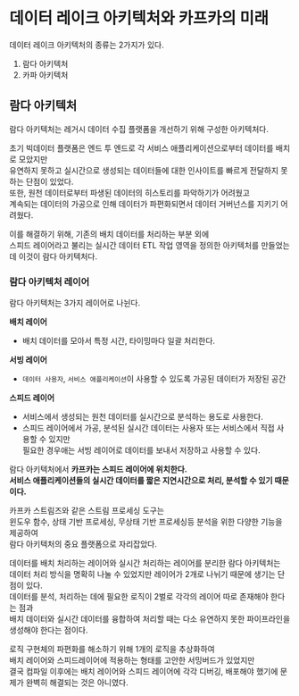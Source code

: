 데이터 레이크 아키텍처와 카프카의 미래
=============================  
데이터 레이크 아키텍처의 종류는 2가지가 있다.     
  
1. 람다 아키텍처 
2. 카파 아키텍처 

## 람다 아키텍처 
람다 아키텍처는 레거시 데이터 수집 플랫폼을 개선하기 위해 구성한 아키텍처다.   
               
초기 빅데이터 플랫폼은 엔드 투 엔드로 각 서비스 애플리케이션으로부터 데이터를 배치로 모았지만          
유연하지 못하고 실시간으로 생성되는 데이터들에 대한 인사이트를 빠르게 전달하지 못하는 단점이 있었다.            
또한, 원천 데이터로부터 파생된 데이터의 히스토리를 파악하기가 어려웠고      
계속되는 데이터의 가공으로 인해 데이터가 파편화되면서 데이터 거버넌스를 지키기 어려웠다.      
  
이를 해결하기 위해, 기존의 배치 데이터를 처리하는 부분 외에     
스피드 레이어라고 불리는 실시간 데이터 ETL 작업 영역을 정의한 아키텍처를 만들었는데 이것이 람다 아키텍처다.   
    
### 람다 아키텍처 레이어   
람다 아키텍처는 3가지 레이어로 나뉜다.      

**배치 레이어** 
* 배치 데이터를 모아서 특정 시간, 타이밍마다 일괄 처리한다.       

**서빙 레이어** 
* `데이터 사용자`, `서비스 애플리케이션`이 사용할 수 있도록 가공된 데이터가 저장된 공간  

**스피드 레이어** 
* 서비스에서 생성되는 원천 데이터를 실시간으로 분석하는 용도로 사용한다.
* 스피드 레이어에서 가공, 분석된 실시간 데이터는 사용자 또는 서비스에서 직접 사용할 수 있지만   
  필요한 경우애는 서빙 레이어로 데이터를 보내서 저장하고 사용할 수 있다.  
         
람다 아키텍처에서 **카프카는 스피드 레이어에 위치한다.**          
**서비스 애플리케이션들의 실시간 데이터를 짧은 지연시간으로 처리, 분석할 수 있기 때문이다.**      
      
카프카 스트림즈와 같은 스트림 프로세싱 도구는        
윈도우 함수, 상태 기반 프로세싱, 무상태 기반 프로세싱등 분석을 위한 다양한 기능을 제공하여          
람다 아키텍처의 중요 플랫폼으로 자리잡았다.        
                  
데이터를 배치 처리하는 레이어와 실시간 처리하는 레이어를 분리한 람다 아키텍처는             
데이터 처리 방식을 명확히 나눌 수 있었지만 레이어가 2개로 나뉘기 때문에 생기는 단점이 있다.            
데이터를 분석, 처리하는 데에 필요한 로직이 2벌로 각각의 레이어 따로 존재해야 한다는 점과        
배치 데이터와 실시간 데이터를 융합하여 처리할 때는 다소 유연하지 못한 파이프라인을 생성해야 한다는 점이다.       
                
로직 구현체의 파편화를 해소하기 위해 1개의 로직을 추상화하여               
배치 레이어와 스피드레이어에 적용하는 형태를 고안한 서밍버드가 있었지만          
결국 컴파일 이후에는 배치 레이어와 스피드 레이어에 각각 디버깅, 배포해야 했기에 문제가 완벽히 해결되는 것은 아니였다.    
           
    
